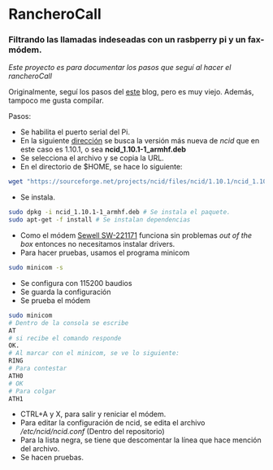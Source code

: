 # RancheroCall
### Filtrando las llamadas indeseadas con un rasbperry pi y un fax-módem.

_Este proyecto es para documentar los pasos que seguí al hacer el rancheroCall_

Originalmente, seguí los pasos del [este](https://murphy101blog.wordpress.com/2013/11/03/raspberry-pi-telephone-number-blocker/) blog, pero es muy viejo. Además, tampoco me gusta compilar.

Pasos:
- Se habilita el puerto serial del Pi.
- En la siguiente [dirección](https://sourceforge.net/projects/ncid/files/ncid/) se busca la versión más nueva de _ncid_ que en este caso es 1.10.1, o sea **ncid_1.10.1-1_armhf.deb**
- Se selecciona el archivo y se copia la URL.
- En el directorio de $HOME, se hace lo siguiente:
```bash
wget "https://sourceforge.net/projects/ncid/files/ncid/1.10.1/ncid_1.10.1-1_armhf.deb/download" -O "ncid_1.10.1-1_armhf.deb"
```
- Se instala.
```bash
sudo dpkg -i ncid_1.10.1-1_armhf.deb # Se instala el paquete.
sudo apt-get -f install # Se instalan dependencias
```
- Como el módem [Sewell SW-221171](https://www.amazon.com.mx/gp/product/B005EHJ3FW) funciona sin problemas _out of the box_ entonces no necesitamos instalar drivers.
- Para hacer pruebas, usamos el programa minicom
```bash
sudo minicom -s
```
- Se configura con 115200 baudios
- Se guarda la configuración
- Se prueba el módem
```bash
sudo minicom
# Dentro de la consola se escribe
AT
# si recibe el comando responde
OK.
# Al marcar con el minicom, se ve lo siguiente:
RING
# Para contestar 
ATH0
# OK
# Para colgar
ATH1
```
- CTRL+A y X, para salir y reniciar el módem.
- Para editar la configuración de ncid, se edita el archivo _/etc/ncid/ncid.conf_ (Dentro del repositorio)
- Para la lista negra, se tiene que descomentar la línea que hace mención del archivo.
- Se hacen pruebas.

